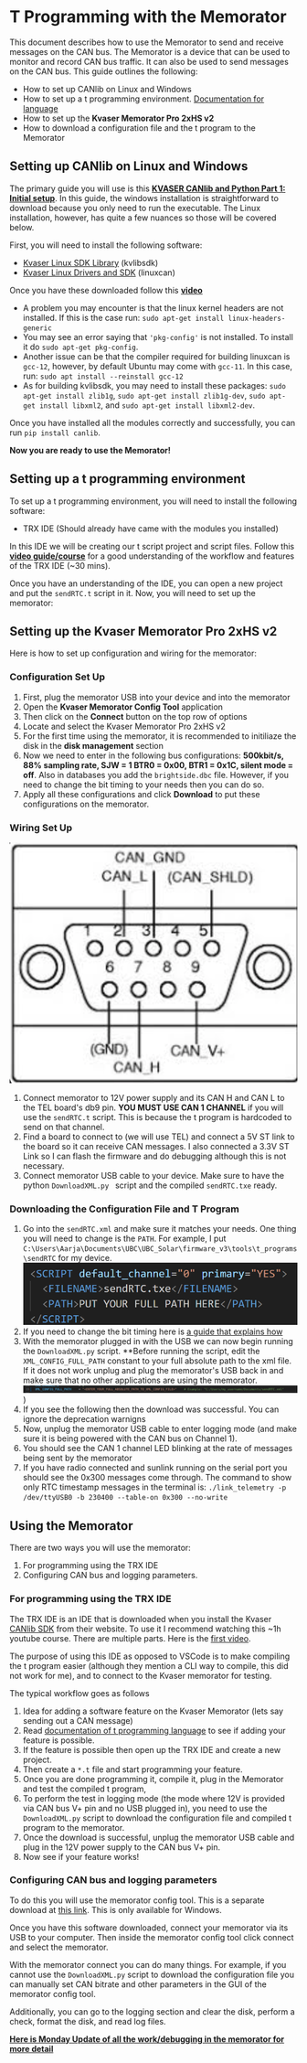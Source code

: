# T Programming with the Memorator
This document describes how to use the Memorator to send and receive messages on the CAN bus. The Memorator is a device that can be used to monitor and record CAN bus traffic. It can also be used to send messages on the CAN bus. This guide outlines the following:
* How to set up CANlib on Linux and Windows
* How to set up a t programming environment. [Documentation for language](https://resources.kvaser.com/PreProductionAssets/Product_Resources/kvaser_t_programming_language_4_19_240522.pdf)
* How to set up the **Kvaser Memorator Pro 2xHS v2**
* How to download a configuration file and the t program to the Memorator

## Setting up CANlib on Linux and Windows
The primary guide you will use is this [**KVASER CANlib and Python Part 1: Initial setup**](https://kvaser.com/developer-blog/kvaser-canlib-and-python-part-1-initial-setup/). In this guide, the windows installation is straightforward to download because you only need to run the executable. The Linux installation, however, has quite a few nuances so those will be covered below.

First, you will need to install the following software:
* [Kvaser Linux SDK Library](https://kvaser.com/single-download/?download_id=47184) (kvlibsdk)
* [Kvaser Linux Drivers and SDK](https://kvaser.com/single-download/?download_id=47147) (linuxcan)

Once you have these downloaded follow this [**video**](https://www.youtube.com/watch?v=Gz-lIVIU7ys&ab_channel=Kvaser)
* A problem you may encounter is that the linux kernel headers are not installed. If this is the case run: `sudo apt-get install linux-headers-generic`
* You may see an error saying that `'pkg-config'` is not installed. To install it do `sudo apt-get pkg-config`. 
* Another issue can be that the compiler required for building linuxcan is `gcc-12`, however, by default Ubuntu may come with `gcc-11`. In this case, run: `sudo apt install --reinstall gcc-12`
* As for building kvlibsdk, you may need to install these packages: `sudo apt-get install zlib1g`, `sudo apt-get install zlib1g-dev`, `sudo apt-get install libxml2`, and `sudo apt-get install libxml2-dev`.

Once you have installed all the modules correctly and successfully, you can run `pip install canlib`.

**Now you are ready to use the Memorator!**

## Setting up a t programming environment
To set up a t programming environment, you will need to install the following software:
* TRX IDE (Should already have came with the modules you installed)

In this IDE we will be creating our t script project and script files. Follow this [**video guide/course**](https://kvaser.com/course/intro-t-programming/) for a good understanding of the workflow and features of the TRX IDE (~30 mins). 

Once you have an understanding of the IDE, you can open a new project and put the `sendRTC.t` script in it. Now, you will need to set up the memorator:

## Setting up the Kvaser Memorator Pro 2xHS v2
Here is how to set up configuration and wiring for the memorator:

### Configuration Set Up
1. First, plug the memorator USB into your device and into the memorator
2. Open the **Kvaser Memorator Config Tool** application
3. Then click on the **Connect** button on the top row of options
4. Locate and select the Kvaser Memorator Pro 2xHS v2
5. For the first time using the memorator, it is recommended to initiliaze the disk in the **disk management** section
6. Now we need to enter in the following bus configurations: **500kbit/s, 88% sampling rate, SJW = 1 BTR0 = 0x00, BTR1 = 0x1C, silent mode = off**. Also in databases you add the `brightside.dbc` file. However, if you need to change the bit timing to your needs then you can do so.
7. Apply all these configurations and click **Download** to put these configurations on the memorator.

### Wiring Set Up
![DB9 pinout for CAN](readme_images/image.png)
1. Connect memorator to 12V power supply and its CAN H and CAN L to the TEL board's db9 pin. **YOU MUST USE CAN 1 CHANNEL** if you will use the `sendRTC.t` script. This is because the t program is hardcoded to send on that channel.
2. Find a board to connect to (we will use TEL) and connect a 5V ST link to the board so it can receive CAN messages. I also connected a 3.3V ST Link so I can flash the firmware and do debugging although this is not necessary. 
3. Connect memorator USB cable to your device. Make sure to have the python `DownloadXML.py ` script and the compiled `sendRTC.txe` ready.

### Downloading the Configuration File and T Program
1. Go into the `sendRTC.xml` and make sure it matches your needs. One thing you will need to change is the `PATH`. For example, I put `C:\Users\Aarja\Documents\UBC\UBC_Solar\firmware_v3\tools\t_programs\sendRTC` for my device.
![PATH to .txe](readme_images/image-1.png)
2. If you need to change the bit timing here is [a guide that explains how](https://www.youtube.com/watch?v=2nzkaYQK0YM&ab_channel=Kvaser)
3. With the memorator plugged in with the USB we can now begin running the `DownloadXML.py` script. **Before running the script, edit the `XML_CONFIG_FULL_PATH` constant to your full absolute path to the xml file. If it does not work unplug and plug the memorator's USB back in and make sure that no other applications are using the memorator.
![alt text](readme_images/image-2.png))
4. If you see the following then the download was successful. You can ignore the deprecation warnigns
5. Now, unplug the memorator USB cable to enter logging mode (and make sure it is being powered with the CAN bus on Channel 1). 
6. You should see the CAN 1 channel LED blinking at the rate of messages being sent by the memorator
7. If you have radio connected and sunlink running on the serial port you should see the 0x300 messages come through. The command to show only RTC timestamp messages in the terminal is: `./link_telemetry -p /dev/ttyUSB0 -b 230400 --table-on 0x300 --no-write`

## Using the Memorator 
There are two ways you will use the memorator:
1. For programming using the TRX IDE 
2. Configuring CAN bus and logging parameters.

### For programming using the TRX IDE
The TRX IDE is an IDE that is downloaded when you install the Kvaser [CANlib SDK](https://kvaser.com/developer/canlib-sdk/) from their website. To use it I recommend watching this ~1h youtube course. There are multiple parts. Here is the [first video](https://www.youtube.com/watch?v=j3DidYWQ_TQ).

The purpose of using this IDE as opposed to VSCode is to make compiling the t program easier (although they mention a CLI way to compile, this did not work for me), and to connect to the Kvaser memorator for testing. 

The typical workflow goes as follows
1. Idea for adding a software feature on the Kvaser Memorator (lets say sending out a CAN message)
2. Read [documentation of t programming language](https://resources.kvaser.com/PreProductionAssets/Product_Resources/kvaser_t_programming_language_4_19_240522.pdf) to see if adding your feature is possible.
3. If the feature is possible then open up the TRX IDE and create a new project.
4. Then create a `*.t` file and start programming your feature.
5. Once you are done programming it, compile it, plug in the Memorator and test the compiled  t program,
6. To perform the test in logging mode (the mode where 12V is provided via CAN bus V+ pin and no USB plugged in), you need to use the `DownloadXML.py` script to download the configuration file and compiled t program to the memorator.
7. Once the download is successful, unplug the memorator USB cable and plug in the 12V power supply to the CAN bus V+ pin.
8. Now see if your feature works!

### Configuring CAN bus and logging parameters
To do this you will use the memorator config tool. This is a separate download at [this link](https://kvaser.com/single-download/?download_id=47167). This is only available for Windows.

Once you have this software downloaded, connect your memorator via its USB to your computer. Then inside the memorator config tool click connect and select the memorator. 

With the memorator connect you can do many things. For example, if you cannot use the `DownloadXML.py` script to download the configuration file you can manually set CAN bitrate and other parameters in the GUI of the memorator config tool. 

Additionally, you can go to the logging section and clear the disk, perform a check, format the disk, and read log files. 


[**Here is Monday Update of all the work/debugging in the memorator for more detail**](https://ubcsolar.monday.com/boards/3313681052/pulses/6563392826?term=memor&termColumns=XQAAAAJvAAAAAAAAAABBKoJ4MRmOSvlPTDV2Qow42wcHf67VzsBdKlCbBGsDUWUe9ZBNkdE8anb-D9z8-b1wBiZRkBInPvJQFM9-LnxSVAbsA45GP2YL3_0uWUA)


